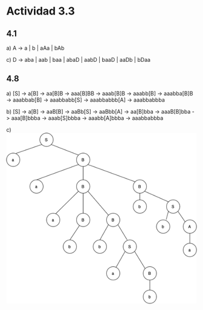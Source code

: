 # Actividad 3.3

## 4.1

a) A -> a | b | aAa | bAb

c) D -> aba | aab | baa | abaD | aabD | baaD | aaDb | bDaa

## 4.8
a) [S] -> a[B] -> aa[B]B -> aaa[B]BB -> aaab[B]B -> aaabb[B] -> aaabba[B]B -> aaabbab[B] -> aaabbabb[S] -> aaabbabbb[A] -> aaabbabbba

b) [S] -> a[B] -> aaB[B] -> aaBb[S] -> aaBbb[A] -> aa[B]bba -> aaaB[B]bba -> aaa[B]bbba -> aaab[S]bbba -> aaabb[A]bbba -> aaabbabbba

c) ![diagram](https://raw.githubusercontent.com/oscarmires/compu-methods/main/actividad_3_3/4.8c_parse_tree.png)
